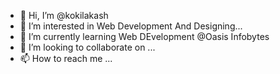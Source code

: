 - 👋 Hi, I’m @kokilakash
- 👀 I’m interested in Web Development And Designing...
- 🌱 I’m currently learning Web DEvelopment @Oasis Infobytes
- 💞️ I’m looking to collaborate on ...
- 📫 How to reach me ...

<!---
kokilakash/kokilakash is a ✨ special ✨ repository because its `README.md` (this file) appears on your GitHub profile.
You can click the Preview link to take a look at your changes.
--->
